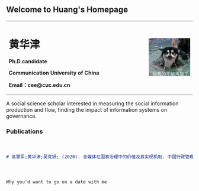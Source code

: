 ## Welcome to Huang's Homepage

<table border="0">
  <tr>
    <td width="75%">
      <h1>黄华津</h1>
      <p><b>Ph.D.candidate</b></p>
      <p><b>Communication University of China</b></p>
      <p><b>Email：cee@cuc.edu.cn</b></p>
    </td>
    <td width="25%">
      <img src="/bb5ce166f5c905bfb35bbe4f986c128.jpg" width="100%"> 
    </td>
  </tr>
</table>


A social science scholar interested in measuring the social information production and flow, finding the impact of information systems on governance.

### Publications



```markdown


# 高慧军;黄华津;吴竞妍; (2020). 全媒体在国家治理中的价值及其实现机制. 中国行政管理, 12, 97-103+137.



Why you'd want to go on a date with me

